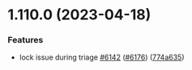 # 1.110.0 (2023-04-18)


### Features

* lock issue during triage [#6142](https://github.com/EddieHubCommunity/LinkFree/issues/6142) ([#6176](https://github.com/EddieHubCommunity/LinkFree/issues/6176)) ([774a635](https://github.com/EddieHubCommunity/LinkFree/commit/774a635b00a86da8d84997098f349d4f7b7f36e0))



